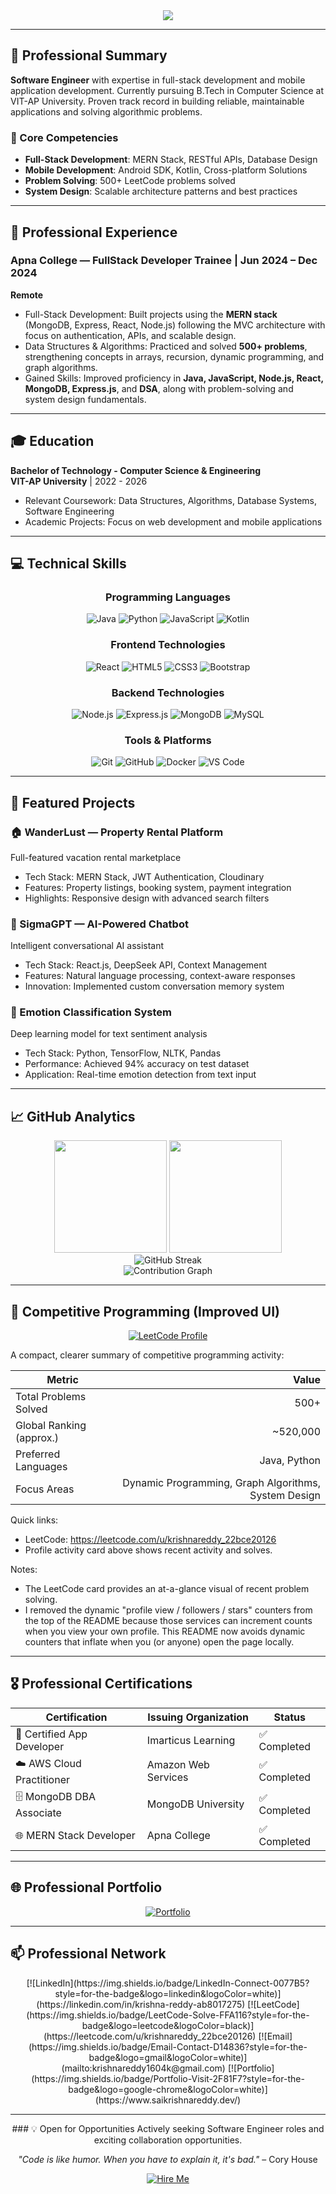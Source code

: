 <div align="center">
  <img src="https://readme-typing-svg.herokuapp.com?font=Fira+Code&size=28&duration=3000&pause=1000&color=2F81F7&center=true&vCenter=true&width=600&lines=Krishna+Reddy;Full+Stack+Developer;Android+Developer;Problem+Solver" />
</div>

---

## 🚀 Professional Summary

**Software Engineer** with expertise in full-stack development and mobile application development. Currently pursuing B.Tech in Computer Science at VIT-AP University. Proven track record in building reliable, maintainable applications and solving algorithmic problems.

### 🎯 Core Competencies
- **Full-Stack Development**: MERN Stack, RESTful APIs, Database Design
- **Mobile Development**: Android SDK, Kotlin, Cross-platform Solutions  
- **Problem Solving**: 500+ LeetCode problems solved
- **System Design**: Scalable architecture patterns and best practices

---

## 💼 Professional Experience

### Apna College — FullStack Developer Trainee | Jun 2024 – Dec 2024
**Remote**

- Full-Stack Development: Built projects using the **MERN stack** (MongoDB, Express, React, Node.js) following the MVC architecture with focus on authentication, APIs, and scalable design.
- Data Structures & Algorithms: Practiced and solved **500+ problems**, strengthening concepts in arrays, recursion, dynamic programming, and graph algorithms.
- Gained Skills: Improved proficiency in **Java, JavaScript, Node.js, React, MongoDB, Express.js**, and **DSA**, along with problem-solving and system design fundamentals.

---

## 🎓 Education

**Bachelor of Technology - Computer Science & Engineering**  
**VIT-AP University** | 2022 - 2026  
- Relevant Coursework: Data Structures, Algorithms, Database Systems, Software Engineering
- Academic Projects: Focus on web development and mobile applications

---

## 💻 Technical Skills

<div align="center">

### Programming Languages
![Java](https://img.shields.io/badge/Java-ED8B00?style=for-the-badge&logo=openjdk&logoColor=white)
![Python](https://img.shields.io/badge/Python-3776AB?style=for-the-badge&logo=python&logoColor=white)
![JavaScript](https://img.shields.io/badge/JavaScript-F7DF1E?style=for-the-badge&logo=javascript&logoColor=black)
![Kotlin](https://img.shields.io/badge/Kotlin-0095D5?style=for-the-badge&logo=kotlin&logoColor=white)

### Frontend Technologies
![React](https://img.shields.io/badge/React-20232A?style=for-the-badge&logo=react&logoColor=61DAFB)
![HTML5](https://img.shields.io/badge/HTML5-E34F26?style=for-the-badge&logo=html5&logoColor=white)
![CSS3](https://img.shields.io/badge/CSS3-1572B6?style=for-the-badge&logo=css3&logoColor=white)
![Bootstrap](https://img.shields.io/badge/Bootstrap-563D7C?style=for-the-badge&logo=bootstrap&logoColor=white)

### Backend Technologies
![Node.js](https://img.shields.io/badge/Node.js-43853D?style=for-the-badge&logo=node.js&logoColor=white)
![Express.js](https://img.shields.io/badge/Express.js-000000?style=for-the-badge&logo=express&logoColor=white)
![MongoDB](https://img.shields.io/badge/MongoDB-4EA94B?style=for-the-badge&logo=mongodb&logoColor=white)
![MySQL](https://img.shields.io/badge/MySQL-00000F?style=for-the-badge&logo=mysql&logoColor=white)

### Tools & Platforms
![Git](https://img.shields.io/badge/Git-F05032?style=for-the-badge&logo=git&logoColor=white)
![GitHub](https://img.shields.io/badge/GitHub-100000?style=for-the-badge&logo=github&logoColor=white)
![Docker](https://img.shields.io/badge/Docker-2CA5E0?style=for-the-badge&logo=docker&logoColor=white)
![VS Code](https://img.shields.io/badge/VS%20Code-007ACC?style=for-the-badge&logo=visual%20studio%20code&logoColor=white)

</div>

---

## 🚀 Featured Projects

### 🏠 WanderLust — Property Rental Platform
Full-featured vacation rental marketplace
- Tech Stack: MERN Stack, JWT Authentication, Cloudinary
- Features: Property listings, booking system, payment integration
- Highlights: Responsive design with advanced search filters

### 🤖 SigmaGPT — AI-Powered Chatbot
Intelligent conversational AI assistant
- Tech Stack: React.js, DeepSeek API, Context Management
- Features: Natural language processing, context-aware responses
- Innovation: Implemented custom conversation memory system

### 🧠 Emotion Classification System
Deep learning model for text sentiment analysis
- Tech Stack: Python, TensorFlow, NLTK, Pandas
- Performance: Achieved 94% accuracy on test dataset
- Application: Real-time emotion detection from text input

---

## 📈 GitHub Analytics

<div align="center">
  <img height="180em" src="https://github-readme-stats.vercel.app/api?username=krishnareddy756&show_icons=true&theme=tokyonight&include_all_commits=true&count_private=true&hide_border=true"/>
  <img height="180em" src="https://github-readme-stats.vercel.app/api/top-langs/?username=krishnareddy756&layout=compact&langs_count=8&theme=tokyonight&hide_border=true"/>
</div>

<div align="center">
  <img src="https://github-readme-streak-stats.herokuapp.com/?user=krishnareddy756&theme=tokyonight&hide_border=true" alt="GitHub Streak" />
</div>

<div align="center">
  <img src="https://github-readme-activity-graph.vercel.app/graph?username=krishnareddy756&theme=tokyo-night&hide_border=true&area=true" alt="Contribution Graph" />
</div>

---

## 🏅 Competitive Programming (Improved UI)

<div align="center">

[![LeetCode Profile](https://leetcode.card.workers.dev/krishnareddy_22bce20126?theme=nord&font=source_code_pro&extension=activity)](https://leetcode.com/u/krishnareddy_22bce20126)

</div>

A compact, clearer summary of competitive programming activity:

| Metric | Value |
|---|---:|
| Total Problems Solved | 500+ |
| Global Ranking (approx.) | ~520,000 |
| Preferred Languages | Java, Python |
| Focus Areas | Dynamic Programming, Graph Algorithms, System Design |

Quick links:
- LeetCode: https://leetcode.com/u/krishnareddy_22bce20126
- Profile activity card above shows recent activity and solves.

Notes:
- The LeetCode card provides an at-a-glance visual of recent problem solving.
- I removed the dynamic "profile view / followers / stars" counters from the top of the README because those services can increment counts when you view your own profile. This README now avoids dynamic counters that inflate when you (or anyone) open the page locally.

---

## 🎖️ Professional Certifications

<div align="center">

| Certification | Issuing Organization | Status |
|---------------|---------------------|--------|
| 📱 Certified App Developer | Imarticus Learning | ✅ Completed |
| ☁️ AWS Cloud Practitioner | Amazon Web Services | ✅ Completed |
| 🗄️ MongoDB DBA Associate | MongoDB University | ✅ Completed |
| 🌐 MERN Stack Developer | Apna College | ✅ Completed |

</div>

---

## 🌐 Professional Portfolio

<div align="center">
  <a href="https://www.saikrishnareddy.dev/" target="_blank">
    <img src="https://img.shields.io/badge/🚀%20Portfolio%20Website-Visit%20Now-2F81F7?style=for-the-badge&labelColor=000000" alt="Portfolio" />
  </a>
</div>

---

## 📫 Professional Network

<div align="center">
[![LinkedIn](https://img.shields.io/badge/LinkedIn-Connect-0077B5?style=for-the-badge&logo=linkedin&logoColor=white)](https://linkedin.com/in/krishna-reddy-ab8017275)
[![LeetCode](https://img.shields.io/badge/LeetCode-Solve-FFA116?style=for-the-badge&logo=leetcode&logoColor=black)](https://leetcode.com/u/krishnareddy_22bce20126)
[![Email](https://img.shields.io/badge/Email-Contact-D14836?style=for-the-badge&logo=gmail&logoColor=white)](mailto:krishnareddy1604k@gmail.com)
[![Portfolio](https://img.shields.io/badge/Portfolio-Visit-2F81F7?style=for-the-badge&logo=google-chrome&logoColor=white)](https://www.saikrishnareddy.dev/)
</div>

---

<div align="center">
### 💡 Open for Opportunities
Actively seeking Software Engineer roles and exciting collaboration opportunities.

*"Code is like humor. When you have to explain it, it's bad."* – Cory House

[![Hire Me](https://img.shields.io/badge/Available%20for%20Hire-Yes-success?style=for-the-badge)](mailto:krishnareddy1604k@gmail.com)
</div>